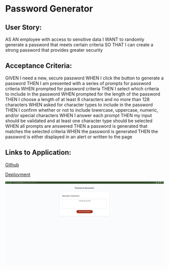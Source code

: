 # Password Generator

## User Story: 

AS AN employee with access to sensitive data
I WANT to randomly generate a password that meets certain criteria
SO THAT I can create a strong password that provides greater security

## Acceptance Criteria:

GIVEN I need a new, secure password
WHEN I click the button to generate a password
THEN I am presented with a series of prompts for password criteria
WHEN prompted for password criteria
THEN I select which criteria to include in the password
WHEN prompted for the length of the password
THEN I choose a length of at least 8 characters and no more than 128 characters
WHEN asked for character types to include in the password
THEN I confirm whether or not to include lowercase, uppercase, numeric, and/or special characters
WHEN I answer each prompt
THEN my input should be validated and at least one character type should be selected
WHEN all prompts are answered
THEN a password is generated that matches the selected criteria
WHEN the password is generated
THEN the password is either displayed in an alert or written to the page

## Links to Application:

[Github](https://github.com/VictorMendez96/password-generator)

[Deployment](https://victormendez96.github.io/password-generator/Develop/)

![Password Generator Example](./Develop/assets/generator.png)